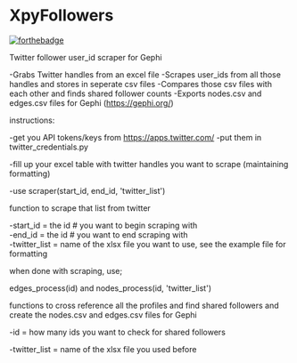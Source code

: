 # XpyFollowers
[![forthebadge](https://forthebadge.com/images/badges/made-with-python.svg)](https://forthebadge.com)

Twitter follower user_id scraper for Gephi

-Grabs Twitter handles from an excel file
-Scrapes user_ids from all those handles and stores in seperate csv files
-Compares those csv files with each other and finds shared follower counts
-Exports nodes.csv and edges.csv files for Gephi (https://gephi.org/)

instructions:

-get you API tokens/keys from https://apps.twitter.com/
-put them in twitter_credentials.py

-fill up your excel table with twitter handles you want to scrape (maintaining formatting)

-use scraper(start_id, end_id, 'twitter_list')

function to scrape that list from twitter

-start_id = the id # you want to begin scraping with    
-end_id = the id # you want to end scraping with    
-twitter_list = name of the xlsx file you want to use, see the example file for formatting

when done with scraping, use;

edges_process(id) and nodes_process(id, 'twitter_list')

functions to cross reference all the profiles and find shared followers and create the nodes.csv and edges.csv files for Gephi 

-id = how many ids you want to check for shared followers

-twitter_list = name of the xlsx file you used before
    
